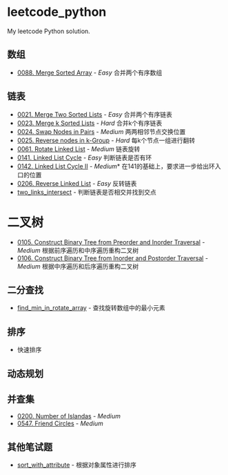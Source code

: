 # leetcode_python
My leetcode Python solution.

## 数组
- [0088. Merge Sorted Array](https://github.com/ZhengZixiang/leetcode_python/blob/master/array/0088.merge_sorted_array.md) - *Easy* 合并两个有序数组

## 链表
- [0021. Merge Two Sorted Lists](https://github.com/ZhengZixiang/leetcode_python/blob/master/link/0021.merge_two_sorted_lists.md) - *Easy* 合并两个有序链表
- [0023. Merge k Sorted Lists](https://github.com/ZhengZixiang/leetcode_python/blob/master/link/0023.merge_k_sorted_lists.md) - *Hard* 合并k个有序链表
- [0024. Swap Nodes in Pairs](https://github.com/ZhengZixiang/leetcode_python/blob/master/link/0024.swap_nodes_in_pairs.md) - *Medium* 两两相邻节点交换位置
- [0025. Reverse nodes in k-Group](https://github.com/ZhengZixiang/leetcode_python/blob/master/link/0025.reverse_nodes_in_k_group.md) - *Hard* 每k个节点一组进行翻转
- [0061. Rotate Linked List](https://github.com/ZhengZixiang/leetcode_python/blob/master/link/0061.rotate_linked_list.md) - *Medium* 链表旋转
- [0141. Linked List Cycle](https://github.com/ZhengZixiang/leetcode_python/blob/master/link/0141.linked_list_cycle.md) - *Easy* 判断链表是否有环
- [0142. Linked List Cycle II](https://github.com/ZhengZixiang/leetcode_python/blob/master/link/0142.linked_list_cycle_ii.md) - *Medium** 在141的基础上，要求进一步给出环入口的位置
- [0206. Reverse Linked List](https://github.com/ZhengZixiang/leetcode_python/blob/master/link/0206.reverse_linked_list.md) - *Easy* 反转链表
- [two_links_intersect](https://github.com/ZhengZixiang/leetcode_python/blob/master/link/two_links_intersect.md) - 判断链表是否相交并找到交点

# 二叉树
- [0105. Construct Binary Tree from Preorder and Inorder Traversal](https://github.com/ZhengZixiang/leetcode_python/tree/master/binary_tree/105.pre_in_build_bst.md) - *Medium* 根据前序遍历和中序遍历重构二叉树
- [0106. Construct Binary Tree from Inorder and Postorder Traversal](https://github.com/ZhengZixiang/leetcode_python/blob/master/binary_tree/106.post_in_build_bst.md) - *Medium* 根据中序遍历和后序遍历重构二叉树

## 二分查找
- [find_min_in_rotate_array](https://github.com/ZhengZixiang/leetcode_python/blob/master/binary_search/find_min_in_rotate_array.md) - 查找旋转数组中的最小元素

## 排序
- 快速排序

## 动态规划

## 并查集
- [0200. Number of Islandas]() - *Medium*
- [0547. Friend Circles]() - *Medium*

## 其他笔试题
- [sort_with_attribute](https://github.com/ZhengZixiang/leetcode_python/blob/master/others/sort_with_attribute.md) - 根据对象属性进行排序
